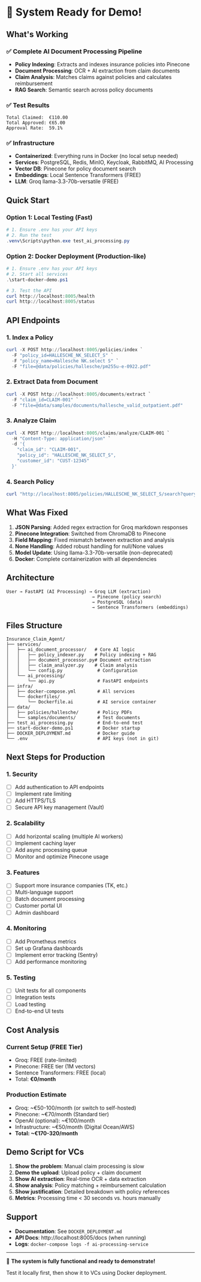 # 🎉 System Ready for Demo!

## What's Working

### ✅ Complete AI Document Processing Pipeline
- **Policy Indexing**: Extracts and indexes insurance policies into Pinecone
- **Document Processing**: OCR + AI extraction from claim documents
- **Claim Analysis**: Matches claims against policies and calculates reimbursement
- **RAG Search**: Semantic search across policy documents

### ✅ Test Results
```
Total Claimed:  €110.00
Total Approved: €65.00
Approval Rate:  59.1%
```

### ✅ Infrastructure
- **Containerized**: Everything runs in Docker (no local setup needed)
- **Services**: PostgreSQL, Redis, MinIO, Keycloak, RabbitMQ, AI Processing
- **Vector DB**: Pinecone for policy document search
- **Embeddings**: Local Sentence Transformers (FREE)
- **LLM**: Groq llama-3.3-70b-versatile (FREE)

## Quick Start

### Option 1: Local Testing (Fast)
```powershell
# 1. Ensure .env has your API keys
# 2. Run the test
.venv\Scripts\python.exe test_ai_processing.py
```

### Option 2: Docker Deployment (Production-like)
```powershell
# 1. Ensure .env has your API keys
# 2. Start all services
.\start-docker-demo.ps1

# 3. Test the API
curl http://localhost:8005/health
curl http://localhost:8005/status
```

## API Endpoints

### 1. Index a Policy
```powershell
curl -X POST http://localhost:8005/policies/index `
  -F "policy_id=HALLESCHE_NK_SELECT_S" `
  -F "policy_name=Hallesche NK.select S" `
  -F "file=@data/policies/hallesche/pm255u-e-0922.pdf"
```

### 2. Extract Data from Document
```powershell
curl -X POST http://localhost:8005/documents/extract `
  -F "claim_id=CLAIM-001" `
  -F "file=@data/samples/documents/hallesche_valid_outpatient.pdf"
```

### 3. Analyze Claim
```powershell
curl -X POST http://localhost:8005/claims/analyze/CLAIM-001 `
  -H "Content-Type: application/json" `
  -d '{
    "claim_id": "CLAIM-001",
    "policy_id": "HALLESCHE_NK_SELECT_S",
    "customer_id": "CUST-12345"
  }'
```

### 4. Search Policy
```powershell
curl "http://localhost:8005/policies/HALLESCHE_NK_SELECT_S/search?query=outpatient%20coverage&limit=5"
```

## What Was Fixed

1. **JSON Parsing**: Added regex extraction for Groq markdown responses
2. **Pinecone Integration**: Switched from ChromaDB to Pinecone
3. **Field Mapping**: Fixed mismatch between extraction and analysis
4. **None Handling**: Added robust handling for null/None values
5. **Model Update**: Using llama-3.3-70b-versatile (non-deprecated)
6. **Docker**: Complete containerization with all dependencies

## Architecture

```
User → FastAPI (AI Processing) → Groq LLM (extraction)
                                → Pinecone (policy search)
                                → PostgreSQL (data)
                                → Sentence Transformers (embeddings)
```

## Files Structure

```
Insurance_Claim_Agent/
├── services/
│   ├── ai_document_processor/   # Core AI logic
│   │   ├── policy_indexer.py    # Policy indexing + RAG
│   │   ├── document_processor.py# Document extraction
│   │   ├── claim_analyzer.py    # Claim analysis
│   │   └── config.py             # Configuration
│   └── ai_processing/
│       └── api.py                # FastAPI endpoints
├── infra/
│   ├── docker-compose.yml        # All services
│   └── dockerfiles/
│       └── Dockerfile.ai         # AI service container
├── data/
│   ├── policies/hallesche/       # Policy PDFs
│   └── samples/documents/        # Test documents
├── test_ai_processing.py         # End-to-end test
├── start-docker-demo.ps1         # Docker startup
├── DOCKER_DEPLOYMENT.md          # Docker guide
└── .env                          # API keys (not in git)
```

## Next Steps for Production

### 1. Security
- [ ] Add authentication to API endpoints
- [ ] Implement rate limiting
- [ ] Add HTTPS/TLS
- [ ] Secure API key management (Vault)

### 2. Scalability
- [ ] Add horizontal scaling (multiple AI workers)
- [ ] Implement caching layer
- [ ] Add async processing queue
- [ ] Monitor and optimize Pinecone usage

### 3. Features
- [ ] Support more insurance companies (TK, etc.)
- [ ] Multi-language support
- [ ] Batch document processing
- [ ] Customer portal UI
- [ ] Admin dashboard

### 4. Monitoring
- [ ] Add Prometheus metrics
- [ ] Set up Grafana dashboards
- [ ] Implement error tracking (Sentry)
- [ ] Add performance monitoring

### 5. Testing
- [ ] Unit tests for all components
- [ ] Integration tests
- [ ] Load testing
- [ ] End-to-end UI tests

## Cost Analysis

### Current Setup (FREE Tier)
- Groq: FREE (rate-limited)
- Pinecone: FREE tier (1M vectors)
- Sentence Transformers: FREE (local)
- Total: **€0/month**

### Production Estimate
- Groq: ~€50-100/month (or switch to self-hosted)
- Pinecone: ~€70/month (Standard tier)
- OpenAI (optional): ~€100/month
- Infrastructure: ~€50/month (Digital Ocean/AWS)
- **Total: ~€170-320/month**

## Demo Script for VCs

1. **Show the problem**: Manual claim processing is slow
2. **Demo the upload**: Upload policy + claim document
3. **Show AI extraction**: Real-time OCR + data extraction
4. **Show analysis**: Policy matching + reimbursement calculation
5. **Show justification**: Detailed breakdown with policy references
6. **Metrics**: Processing time < 30 seconds vs. hours manually

## Support

- **Documentation**: See `DOCKER_DEPLOYMENT.md`
- **API Docs**: http://localhost:8005/docs (when running)
- **Logs**: `docker-compose logs -f ai-processing-service`

---

🎉 **The system is fully functional and ready to demonstrate!**

Test it locally first, then show it to VCs using Docker deployment.


